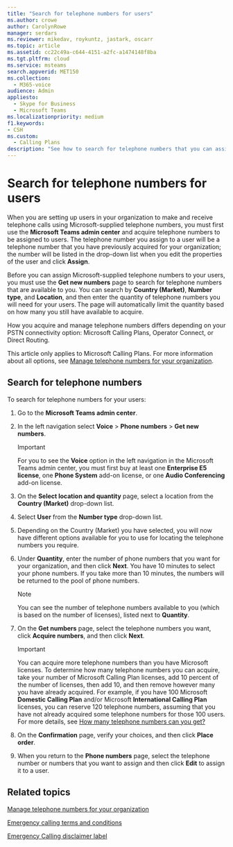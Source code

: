 ```yaml
---
title: "Search for telephone numbers for users"
ms.author: crowe
author: CarolynRowe
manager: serdars
ms.reviewer: mikedav, roykuntz, jastark, oscarr
ms.topic: article
ms.assetid: cc22c49a-c644-4151-a2fc-a1474148f8ba
ms.tgt.pltfrm: cloud
ms.service: msteams
search.appverid: MET150
ms.collection: 
  - M365-voice
audience: Admin
appliesto: 
  - Skype for Business
  - Microsoft Teams
ms.localizationpriority: medium
f1.keywords:
- CSH
ms.custom: 
  - Calling Plans
description: "See how to search for telephone numbers that you can assign to your users, by country or region and city, and specify the quantity of numbers you need."
---
```


# Search for telephone numbers for users

When you are setting up users in your organization to make and receive telephone calls using Microsoft-supplied telephone numbers, you must first use the **Microsoft Teams admin center** and acquire telephone numbers to be assigned to users. The telephone number you assign to a user will be a telephone number that you have previously acquired for your organization; the number will be listed in the drop-down list when you edit the properties of the user and click **Assign**.
  
Before you can assign Microsoft-supplied telephone numbers to your users, you must use the **Get new numbers** page to search for telephone numbers that are available to you. You can search by **Country (Market)**, **Number type**, and **Location**, and then enter the quantity of telephone numbers you will need for your users. The page will automatically limit the quantity based on how many you still have available to acquire. 

How you acquire and manage telephone numbers differs depending on your PSTN connectivity option: Microsoft Calling Plans, Operator Connect, or Direct Routing. 

This article only applies to Microsoft Calling Plans. For more information about all options, see [Manage telephone numbers for your organization](/microsoftteams/manage-phone-numbers-landing-page).


  
## Search for telephone numbers

To search for telephone numbers for your users: 
  
1. Go to the **Microsoft Teams admin center**.

2. In the left navigation select **Voice** > **Phone numbers** > **Get new numbers**.
  
    > [!IMPORTANT]
    > For you to see the **Voice** option in the left navigation in the Microsoft Teams admin center, you must first buy at least one **Enterprise E5 license**, one **Phone System** add-on license, or one **Audio Conferencing** add-on license.  

3. On the **Select location and quantity** page, select a location from the **Country (Market)** drop-down list.

4. Select **User** from the **Number type** drop-down list.

5. Depending on the Country (Market) you have selected, you will now have different options available for you to use for locating the telephone numbers you require.  

6. Under **Quantity**, enter the number of phone numbers that you want for your organization, and then click **Next**. You have 10 minutes to select your phone numbers. If you take more than 10 minutes, the numbers will be returned to the pool of phone numbers.

    > [!NOTE]
    > You can see the number of telephone numbers available to you (which is based on the number of licenses), listed next to **Quantity**. 
  
8. On the **Get numbers** page, select the telephone numbers you want, click **Acquire numbers**, and then click **Next**.

    > [!IMPORTANT]
    > You can acquire more telephone numbers than you have Microsoft licenses. To determine how many telephone numbers you can acquire, take your number of Microsoft Calling Plan licenses, add 10 percent of the number of licenses, then add 10, and then remove however many you have already acquired. For example, if you have 100 Microsoft **Domestic Calling Plan** and/or Microsoft **International Calling Plan** licenses, you can reserve 120 telephone numbers, assuming that you have not already acquired some telephone numbers for those 100 users. For more details, see [How many telephone numbers can you get?](./how-many-phone-numbers-can-you-get.md)

9. On the **Confirmation** page, verify your choices, and then click **Place order**.

10. When you return to the **Phone numbers** page, select the telephone number or numbers that you want to assign and then click **Edit** to assign it to a user.  

## Related topics

[Manage telephone numbers for your organization](manage-phone-numbers-landing-page.md)

[Emergency calling terms and conditions](./emergency-calling-terms-and-conditions.md)

[Emergency Calling disclaimer label](https://github.com/MicrosoftDocs/OfficeDocs-SkypeForBusiness/blob/live/Teams/downloads/emergency-calling/emergency-calling-label-(en-us)-(v.1.0).zip?raw=true)